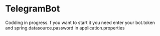 # TelegramBot
Codding in progress.
f you want to start it you need enter your bot.token and spring.datasource.password in application.properties
